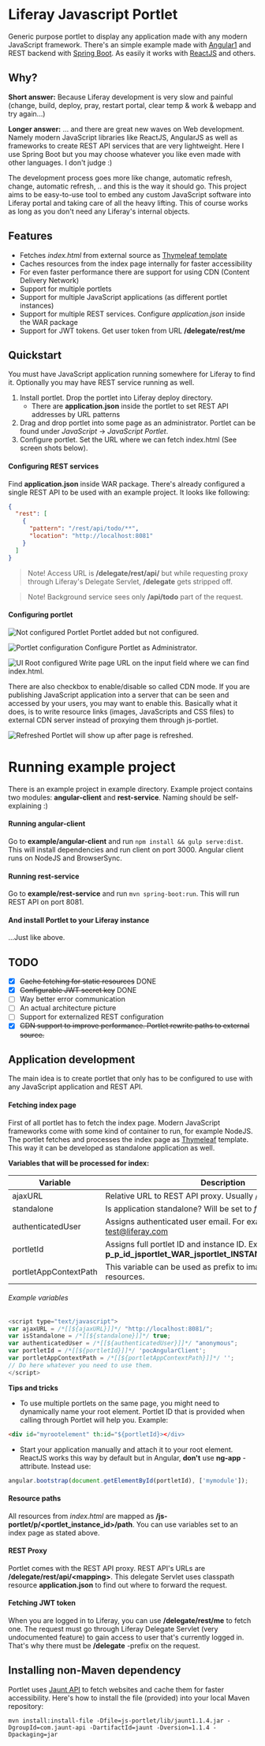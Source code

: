 # Liferay Javascript Portlet

Generic purpose portlet to display any application made with any modern JavaScript framework. There's an simple example made with [Angular1](http://angularjs.org) and REST backend with [Spring Boot](http://projects.spring.io/spring-boot/). As easily it works with [ReactJS](https://facebook.github.io/react/) and others.

## Why?

**Short answer:** Because Liferay development is very slow and painful (change, build, deploy, pray, restart portal, clear temp & work & webapp and try again...)
 
**Longer answer:** ... and there are great new waves on Web development. Namely modern JavaScript libraries like ReactJS, AngularJS as well as frameworks to create REST API services that are very lightweight. Here I use Spring Boot but you may choose whatever you like even made with other languages. I don't judge :) 

The development process goes more like change, automatic refresh, change, automatic refresh, .. and this is the way it should go. This project aims to be easy-to-use tool to embed any custom JavaScript software into Liferay portal and taking care of all the heavy lifting. This of course works as long as you don't need any Liferay's internal objects. 

## Features

* Fetches _index.html_ from external source as [Thymeleaf template](http://www.thymeleaf.org)
* Caches resources from the index page internally for faster accessibility
* For even faster performance there are support for using CDN (Content Delivery Network)
* Support for multiple portlets  
* Support for multiple JavaScript applications (as different portlet instances)
* Support for multiple REST services. Configure *application.json* inside the WAR package
* Support for JWT tokens. Get user token from URL __/delegate/rest/me__

## Quickstart

You must have JavaScript application running somewhere for Liferay to find it. Optionally you may have REST service running as well.

1. Install portlet. Drop the portlet into Liferay deploy directory.
    - There are **application.json** inside the portlet to set REST API addresses by URL patterns
2. Drag and drop portlet into some page as an administrator. Portlet can be found under *JavaScript* -> *JavaScript Portlet*.
3. Configure portlet. Set the URL where we can fetch index.html (See screen shots below).

#### Configuring REST services

Find **application.json** inside WAR package. There's already configured a single REST API to be used with an example project. It looks like following:

```json
{
  "rest": [
    {
      "pattern": "/rest/api/todo/**",
      "location": "http://localhost:8081"
    }
  ]
}
```

> Note! Access URL is **/delegate/rest/api/** but while requesting proxy through Liferay's Delegate Servlet, **/delegate** gets stripped off.

> Note! Background service sees only **/api/todo** part of the request. 

#### Configuring portlet

![Not configured Portlet](example/screenshot01_notconfigured.png?raw=true "Portlet added but not configured")
Portlet added but not configured.

![Portlet configuration](example/screenshot02_configuration.png?raw=true "Configure Portlet as Administrator")
Configure Portlet as Administrator.

![UI Root configured](example/screenshot03_uirootset.png?raw=true "Write page URL on the input field where we can find index.html")
Write page URL on the input field where we can find index.html.

There are also checkbox to enable/disable so called CDN mode. If you are publishing JavaScript application into a server that can be seen and accessed by your users, you may want to enable this. Basically what it does, is to write resource links (images, JavaScripts and CSS files) to external CDN server instead of proxying them through js-portlet. 

![Refreshed](example/screenshot04_refreshed.png?raw=true "Portlet will show up after page is refreshed")
Portlet will show up after page is refreshed.

# Running example project

There is an example project in example directory. Example project contains two modules: __angular-client__ and __rest-service__. Naming should be self-explaining :) 

#### Running angular-client

Go to __example/angular-client__ and run `npm install && gulp serve:dist`. This will install dependencies and run client on port 3000. Angular client runs on NodeJS and BrowserSync.

#### Running rest-service

Go to __example/rest-service__ and run `mvn spring-boot:run`. This will run REST API on port 8081.

#### And install Portlet to your Liferay instance

...Just like above.

## TODO

- [x] ~~Cache fetching for static resources~~ DONE
- [x] ~~Configurable JWT secret key~~ DONE
- [ ] Way better error communication
- [ ] An actual architecture picture
- [ ] Support for externalized REST configuration
- [x] ~~CDN support to improve performance. Portlet rewrite paths to external source.~~

## Application development

The main idea is to create portlet that only has to be configured to use with any JavaScript application and REST API. 

#### Fetching index page

First of all portlet has to fetch the index page. Modern JavaScript frameworks come with some kind of container to run, for example NodeJS. The portlet fetches and processes the index page as [Thymeleaf](http://www.thymeleaf.org) template. This way it can be developed as standalone application as well.

__Variables that will be processed for index:__

Variable            | Description
--------------------|----------------------------------------------------------------
ajaxURL             | Relative URL to REST API proxy. Usually /rest/api
standalone          | Is application standalone? Will be set to *false*
authenticatedUser   | Assigns authenticated user email. For example test@liferay.com
portletId           | Assigns full portlet ID and instance ID. Example: **p_p_id_jsportlet_WAR_jsportlet_INSTANCE_MVFuHik6CyK0_**
portletAppContextPath | This variable can be used as prefix to images and any other resources.

###### Example variables

```javascript
<script type="text/javascript">
var ajaxURL = /*[[${ajaxURL}]]*/ "http://localhost:8081/";
var isStandalone = /*[[${standalone}]]*/ true;
var authenticatedUser = /*[[${authenticatedUser}]]*/ "anonymous";
var portletId = /*[[${portletId}]]*/ 'pocAngularClient';
var portletAppContextPath = /*[[${portletAppContextPath}]]*/ '';
// Do here whatever you need to use them.
</script>
```

__Tips and tricks__

- To use multiple portlets on the same page, you might need to dynamically name your root element. Portlet ID that is provided when calling through Portlet will help you. Example:
 
```html
<div id="myrootelement" th:id="${portletId}></div> 
```

- Start your application manually and attach it to your root element. ReactJS works this way by default but in Angular, **don't** use **ng-app** -attribute. Instead use:

```javascript
angular.bootstrap(document.getElementById(portletId), ['mymodule']);
```

#### Resource paths

All resources from *index.html* are mapped as __/js-portlet/p/\<portlet_instance_id\>/path__. You can use variables set to an index page as stated above.

#### REST Proxy

Portlet comes with the REST API proxy. REST API's URLs are __/delegate/rest/api/\<mapping\>__. This delegate Servlet uses classpath resource **application.json** to find out where to forward the request. 

#### Fetching JWT token

When you are logged in to Liferay, you can use **/delegate/rest/me** to fetch one. The request must go through Liferay Delegate Servlet (very undocumented feature) to gain access to user that's currently logged in. That's why there must be **/delegate** -prefix on the request.

## Installing non-Maven dependency

Portlet uses [Jaunt API](http://www.jaunt-api.com) to fetch websites and cache them for faster accessibility. Here's how to install the file (provided) into your local Maven repository:

```shell
mvn install:install-file -Dfile=js-portlet/lib/jaunt1.1.4.jar -DgroupId=com.jaunt-api -DartifactId=jaunt -Dversion=1.1.4 -Dpackaging=jar
```